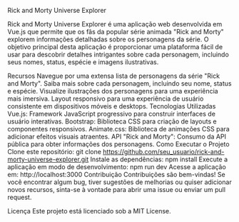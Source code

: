 Rick and Morty Universe Explorer

Rick and Morty Universe Explorer é uma aplicação web desenvolvida em Vue.js que permite que os fãs da popular série animada "Rick and Morty" explorem informações detalhadas sobre os personagens da série. O objetivo principal desta aplicação é proporcionar uma plataforma fácil de usar para descobrir detalhes intrigantes sobre cada personagem, incluindo seus nomes, status, espécie e imagens ilustrativas.

Recursos
Navegue por uma extensa lista de personagens da série "Rick and Morty".
Saiba mais sobre cada personagem, incluindo seu nome, status e espécie.
Visualize ilustrações dos personagens para uma experiência mais imersiva.
Layout responsivo para uma experiência de usuário consistente em dispositivos móveis e desktops.
Tecnologias Utilizadas
Vue.js: Framework JavaScript progressivo para construir interfaces de usuário interativas.
Bootstrap: Biblioteca CSS para criação de layouts e componentes responsivos.
Animate.css: Biblioteca de animações CSS para adicionar efeitos visuais atraentes.
API "Rick and Morty": Consumo da API pública para obter informações dos personagens.
Como Executar o Projeto
Clone este repositório: git clone https://github.com/seu_usuario/rick-and-morty-universe-explorer.git
Instale as dependências: npm install
Execute a aplicação em modo de desenvolvimento: npm run dev
Acesse a aplicação em: http://localhost:3000
Contribuição
Contribuições são bem-vindas! Se você encontrar algum bug, tiver sugestões de melhorias ou quiser adicionar novos recursos, sinta-se à vontade para abrir uma issue ou enviar um pull request.

Licença
Este projeto está licenciado sob a MIT License.
